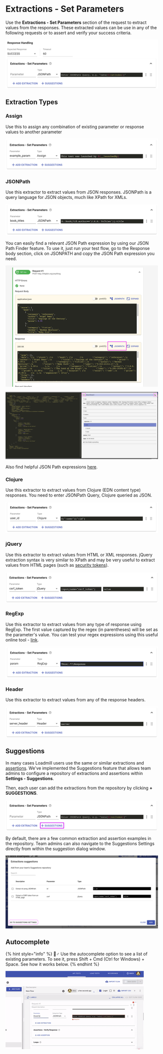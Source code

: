 # Extractions - Set Parameters

Use the **Extractions - Set Parameters** section of the request to extract values from the responses. These extracted values can be use in any of the following requests or to assert and verify your success criteria. 

![](../../.gitbook/assets/screen-shot-2021-03-10-at-11.48.41.png)

## Extraction Types

### Assign

Use this to assign any combination of existing parameter or response values to another parameter

![](../../.gitbook/assets/screen-shot-2021-03-10-at-11.51.03.png)

### JSONPath

Use this extractor to extract values from JSON responses. JSONPath is a query language for JSON objects, much like XPath for XMLs.

![](../../.gitbook/assets/screen-shot-2021-03-10-at-11.53.21.png)

You can easily find a relevant JSON Path expression by using our JSON Path Finder feature. To use it, just run your test flow, go to the Response body section, click on JSONPATH and copy the JSON Path expression you need.

![](../../.gitbook/assets/screenshot-2021-04-27t100829.297.png)

![Copying a JSON Path expression from the finder](../../.gitbook/assets/screenshot-2021-04-27t101046.687.png)

Also find helpful JSON Path expressions [here](https://goessner.net/articles/JsonPath/index.html#e2). 

### Clojure

Use this extractor to extract values from Clojure \(EDN content type\) responses. You need to enter JSONPath Query, Clojure queried as JSON.

![](../../.gitbook/assets/screen-shot-2021-03-10-at-16.05.16.png)

### jQuery

Use this extractor to extract values from HTML or XML responses. jQuery extraction syntax is very similar to XPath and may be very useful to extract values from HTML pages \(such as [security tokens](https://portswigger.net/web-security/csrf/tokens)\).

![](../../.gitbook/assets/screenshot-2021-03-10t115521.589.png)

### RegExp

Use this extractor to extract values from any type of response using RegExp. The first value captured by the regex \(in parentheses\) will be set as  the parameter's value. You can test your regex expressions using this useful online tool - [link](https://regex101.com/).

![](../../.gitbook/assets/screen-shot-2021-03-10-at-11.59.32.png)

### Header

Use this extractor to extract values from any of the response headers. 

![](../../.gitbook/assets/screen-shot-2021-03-10-at-16.10.35.png)

## Suggestions

In many cases Loadmill users use the same or similar extractions and [assertions](https://docs.loadmill.com/api-testing/test-suite-editor/assertions). We've implemented the Suggestions feature that allows team admins to configure a repository of extractions and assertions within **Settings - Suggestions**. 

Then, each user can add the extractions from the repository by clicking **+ SUGGESTIONS**.

![](../../.gitbook/assets/screenshot-2021-03-10t161839.713.png)

By default, there are a few common extraction and assertion examples in the repository. Team admins can also navigate to the Suggestions Settings directly from within the suggestion dialog window.

![](../../.gitbook/assets/screen-shot-2021-05-09-at-15.34.05.png)

## Autocomplete

{% hint style="info" %}
🧙♂ Use the autocomplete option to see a list of existing parameters. To see it, press Shift + Cmd \(Ctrl for Windows\) + Space. See how it works below.
{% endhint %}

![The Autocomplete feature](../../.gitbook/assets/ezgif.com-gif-maker-5-.gif)


